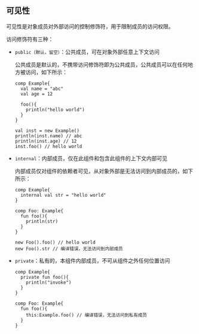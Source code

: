 ## 可见性

可见性是对象成员对外部访问的控制修饰符，用于限制成员的访问权限。

访问修饰符有三种：

- `public（默认，留空）`：公共成员，可在对象外部任意上下文访问

  公共成员是默认的，不携带访问修饰符即为公共成员，公共成员可以在任何地方被访问，如下所示：
  ```ecs
  comp Example{
    val name = "abc"
    val age = 12
    
    foo(){
      println("hello world")
    }
  }
  
  val inst = new Example()
  println(inst.name) // abc
  println(inst.age) // 12
  inst.foo() // hello world
  ```
- `internal`：内部成员，仅在此组件和包含此组件的上下文内部可见

  内部成员仅对组件的依赖者可见，从对象外部是无法访问到内部成员的，如下所示：
  ```
  comp Example{
    internal val str = "hello world"
  }
  
  comp Foo: Example{
    fun foo(){
      println(str)
    }
  }
  
  new Foo().foo() // hello world
  new Foo().str // 编译错误，无法访问到内部成员
  ```

- `private`：私有的，本组件内部成员，不可从组件之外任何位置访问
  ```ecp
  comp Example{
    private fun foo(){
      println("invoke")
    }
  }
  
  comp Foo: Example{
    fun foo(){
      this:Example.foo() // 编译错误，无法访问到私有成员
    }
  }
  ```

  
